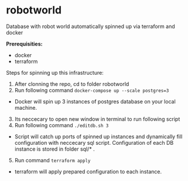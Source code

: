 # robotworld

Database with robot world automatically spinned up via terraform and docker

**Prerequisities:**
- docker
- terraform

Steps for spinning up this infrastructure: 
1) After clonning the repo, cd to folder robotworld
2) Run following command
```docker-compose up --scale postgres=3```
- Docker will spin up 3 instances of postgres database on your local machine.

3) Its neccecary to open new window in terminal to run following script
4) Run following command
```./editdb.sh 3```
- Script will catch up ports of spinned up instances and dynamically fill configuration with neccecary sql script. Configuration of each DB instance is stored in folder sql/* .
5) Run command
```terraform apply```
- terraform will apply prepared configuration to each instance.
